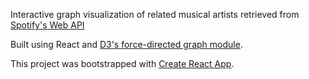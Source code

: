 Interactive graph visualization of related musical artists retrieved from [Spotify's Web API](https://developer.spotify.com/documentation/web-api/reference/)

Built using React and [D3's force-directed graph module](https://github.com/d3/d3-force).

This project was bootstrapped with [Create React App](https://github.com/facebook/create-react-app).


